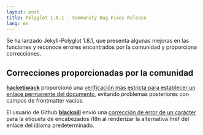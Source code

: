 ```yaml
---
layout: post
title: Polyglot 1.8.1 - Community Bug Fixes Release
lang: es
---
```


Se ha lanzado Jekyll-Polyglot 1.8.1, que presenta algunas mejoras en las funciones y reconoce errores encontrados por la comunidad y proporciona correcciones.

## Correcciones proporcionadas por la comunidad

**[hacketiwack](https://github.com/hacketiwack)** proporcionó una [verificación más estricta para establecer un enlace permanente del documento](https://github.com/untra/polyglot/pull/200/files), evitando problemas posteriores con campos de frontmatter vacíos.

El usuario de Github **[blackpill](https://github.com/blackpill)** envió una [corrección de error de un carácter](https://github.com/untra/polyglot/pull/211/files) para la etiqueta de encabezados i18n al renderizar la alternativa href del enlace del idioma predeterminado.
